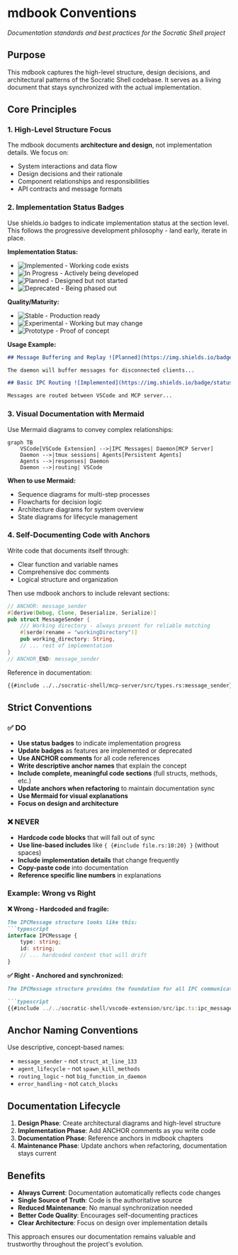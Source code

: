 # mdbook Conventions

*Documentation standards and best practices for the Socratic Shell project*

## Purpose

This mdbook captures the high-level structure, design decisions, and architectural patterns of the Socratic Shell codebase. It serves as a living document that stays synchronized with the actual implementation.

## Core Principles

### 1. High-Level Structure Focus

The mdbook documents **architecture and design**, not implementation details. We focus on:
- System interactions and data flow
- Design decisions and their rationale  
- Component relationships and responsibilities
- API contracts and message formats

### 2. Implementation Status Badges

Use shields.io badges to indicate implementation status at the section level. This follows the progressive development philosophy - land early, iterate in place.

**Implementation Status:**
- ![Implemented](https://img.shields.io/badge/status-implemented-green) - Working code exists
- ![In Progress](https://img.shields.io/badge/status-in%20progress-yellow) - Actively being developed  
- ![Planned](https://img.shields.io/badge/status-planned-blue) - Designed but not started
- ![Deprecated](https://img.shields.io/badge/status-deprecated-red) - Being phased out

**Quality/Maturity:**
- ![Stable](https://img.shields.io/badge/stability-stable-green) - Production ready
- ![Experimental](https://img.shields.io/badge/stability-experimental-orange) - Working but may change
- ![Prototype](https://img.shields.io/badge/stability-prototype-yellow) - Proof of concept

**Usage Example:**
```markdown
## Message Buffering and Replay ![Planned](https://img.shields.io/badge/status-planned-blue)

The daemon will buffer messages for disconnected clients...

## Basic IPC Routing ![Implemented](https://img.shields.io/badge/status-implemented-green) ![Stable](https://img.shields.io/badge/stability-stable-green)

Messages are routed between VSCode and MCP server...
```

### 3. Visual Documentation with Mermaid

Use Mermaid diagrams to convey complex relationships:

```mermaid
graph TB
    VSCode[VSCode Extension] -->|IPC Messages| Daemon[MCP Server]
    Daemon -->|tmux sessions| Agents[Persistent Agents]
    Agents -->|responses| Daemon
    Daemon -->|routing| VSCode
```

**When to use Mermaid:**
- Sequence diagrams for multi-step processes
- Flowcharts for decision logic
- Architecture diagrams for system overview
- State diagrams for lifecycle management

### 4. Self-Documenting Code with Anchors

Write code that documents itself through:
- Clear function and variable names
- Comprehensive doc comments
- Logical structure and organization

Then use mdbook anchors to include relevant sections:

```rust
// ANCHOR: message_sender
#[derive(Debug, Clone, Deserialize, Serialize)]
pub struct MessageSender {
    /// Working directory - always present for reliable matching
    #[serde(rename = "workingDirectory")]
    pub working_directory: String,
    // ... rest of implementation
}
// ANCHOR_END: message_sender
```

Reference in documentation:
```markdown
{{#include ../../socratic-shell/mcp-server/src/types.rs:message_sender}}
```

## Strict Conventions

### ✅ DO

- **Use status badges** to indicate implementation progress
- **Update badges** as features are implemented or deprecated
- **Use ANCHOR comments** for all code references
- **Write descriptive anchor names** that explain the concept
- **Include complete, meaningful code sections** (full structs, methods, etc.)
- **Update anchors when refactoring** to maintain documentation sync
- **Use Mermaid for visual explanations**
- **Focus on design and architecture**

### ❌ NEVER

- **Hardcode code blocks** that will fall out of sync
- **Use line-based includes** like `{ {#include file.rs:10:20} }` (without spaces)
- **Include implementation details** that change frequently
- **Copy-paste code** into documentation
- **Reference specific line numbers** in explanations

### Example: Wrong vs Right

**❌ Wrong - Hardcoded and fragile:**
```markdown
The IPCMessage structure looks like this:
```typescript
interface IPCMessage {
    type: string;
    id: string;
    // ... hardcoded content that will drift
}
```

**✅ Right - Anchored and synchronized:**
```markdown
The IPCMessage structure provides the foundation for all IPC communication:

```typescript
{{#include ../../socratic-shell/vscode-extension/src/ipc.ts:ipc_message}}
```

## Anchor Naming Conventions

Use descriptive, concept-based names:

- `message_sender` - not `struct_at_line_133`
- `agent_lifecycle` - not `spawn_kill_methods`  
- `routing_logic` - not `big_function_in_daemon`
- `error_handling` - not `catch_blocks`

## Documentation Lifecycle

1. **Design Phase**: Create architectural diagrams and high-level structure
2. **Implementation Phase**: Add ANCHOR comments as you write code
3. **Documentation Phase**: Reference anchors in mdbook chapters
4. **Maintenance Phase**: Update anchors when refactoring, documentation stays current

## Benefits

- **Always Current**: Documentation automatically reflects code changes
- **Single Source of Truth**: Code is the authoritative source
- **Reduced Maintenance**: No manual synchronization needed
- **Better Code Quality**: Encourages self-documenting practices
- **Clear Architecture**: Focus on design over implementation details

This approach ensures our documentation remains valuable and trustworthy throughout the project's evolution.
